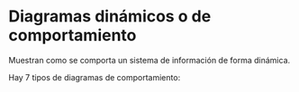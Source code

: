 # Diagramas dinámicos o de comportamiento

Muestran como se comporta un sistema de información de forma dinámica.


Hay 7 tipos de diagramas de comportamiento:

